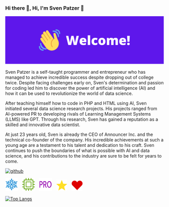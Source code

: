 ### Hi there 👋, Hi, I'm Sven Patzer 👋
![](https://github.com/svenpatzer/svenpatzer/blob/main/welcome1.png?raw=true)

Sven Patzer is a self-taught programmer and entrepreneur who has managed to achieve incredible success despite dropping out of college twice. Despite facing challenges early on, Sven's determination and passion for coding led him to discover the power of artificial intelligence (AI) and how it can be used to revolutionize the world of data science.

After teaching himself how to code in PHP and HTML using AI, Sven initiated several data science research projects. His projects ranged from AI-powered PR to developing rivals of Learning Management Systems (LLMS) like GPT. Through his research, Sven has gained a reputation as a skilled and innovative data scientist.

At just 23 years old, Sven is already the CEO of Announcer Inc. and the technical co-founder of the company. His incredible achievements at such a young age are a testament to his talent and dedication to his craft. Sven continues to push the boundaries of what is possible with AI and data science, and his contributions to the industry are sure to be felt for years to come.



[<img src='https://cdn.jsdelivr.net/npm/simple-icons@3.0.1/icons/github.svg' alt='github' height='40'>](https://github.com/svenpatzer)  

<a href='https://archiveprogram.github.com/'><img src='https://raw.githubusercontent.com/acervenky/animated-github-badges/master/assets/acbadge.gif' width='40' height='40'></a> <a href='https://docs.github.com/en/developers'><img src='https://raw.githubusercontent.com/acervenky/animated-github-badges/master/assets/devbadge.gif' width='40' height='40'></a> <a href='https://github.com/pricing'><img src='https://raw.githubusercontent.com/acervenky/animated-github-badges/master/assets/pro.gif' width='40' height='40'></a> <a href='https://stars.github.com/'><img src='https://raw.githubusercontent.com/acervenky/animated-github-badges/master/assets/starbadge.gif' width='35' height='35'></a> <a href='https://docs.github.com/en/github/supporting-the-open-source-community-with-github-sponsors'><img src='https://raw.githubusercontent.com/acervenky/animated-github-badges/master/assets/sponsorbadge.gif' width='35' height='35'></a> 

[![Top Langs](https://github-readme-stats.vercel.app/api/top-langs/?username=svenpatzer)](https://github.com/anuraghazra/github-readme-stats)

